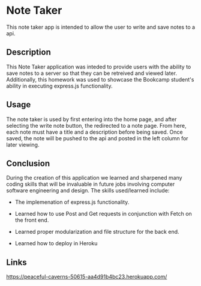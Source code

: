 # Note Taker

This note taker app is intended to allow the user to write and save notes to a api.

## Description
This Note Taker application was inteded to provide users with the ability to save notes to a server so that they can be retreived and viewed later. Additionally, this homework was used to showcase the Bookcamp student's ability in executing express.js functionality.

## Usage
The note taker is used by first entering into the home page, and after selecting the write note button, the redirected to a note page. From here, each note must have a title and a description before being saved. Once saved, the note will be pushed to the api and posted in the left column for later viewing.

## Conclusion

During the creation of this application we learned and sharpened many coding skills that will be invaluable in future jobs involving computer software engineering and design. The skills used/learned include:

* The implemenation of express.js functionality.

* Learned how to use Post and Get requests in conjunction with Fetch on the front end.

* Learned proper modularization and file structure for the back end.

* Learned how to deploy in Heroku

## Links

https://peaceful-caverns-50615-aa4d91b4bc23.herokuapp.com/